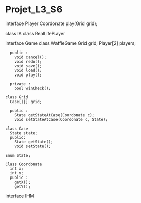 # Projet_L3_S6

interface Player
  Coordonate play(Grid grid);
  
  class IA
  class RealLifePlayer

interface Game
   class WaffleGame
      Grid grid;
      Player[2] players;
      
      public :
        void cancel();
        void redo();
        void save();
        void load();
        void play();
      
      private :
        bool winCheck();
      
    class Grid
      Case[][] grid;
      
      public :
        State getStateAtCase(Coordonate c);
        void setStateAtCase(Coordonate c, State);
      
    class Case
      State state;
      public:
        State getState();
        void setState();
    
    Enum State;
    
    Class Coordonate
      int x;
      int y;
      public :
        getX();
        getY();

interface IHM
